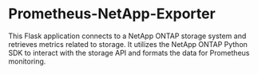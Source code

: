 # Prometheus-NetApp-Exporter
This Flask application connects to a NetApp ONTAP storage system and retrieves metrics related to storage. It utilizes the NetApp ONTAP Python SDK to interact with the storage API and formats the data for Prometheus monitoring.
